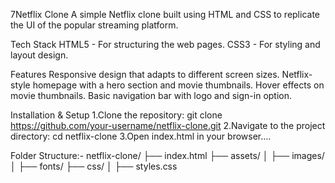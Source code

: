 7Netflix Clone
A simple Netflix clone built using HTML and CSS to replicate the UI of the popular streaming platform.

Tech Stack
HTML5 - For structuring the web pages.
CSS3 - For styling and layout design.

Features
Responsive design that adapts to different screen sizes.
Netflix-style homepage with a hero section and movie thumbnails.
Hover effects on movie thumbnails.
Basic navigation bar with logo and sign-in option.

Installation & Setup
1.Clone the repository:
git clone https://github.com/your-username/netflix-clone.git
2.Navigate to the project directory:
cd netflix-clone
3.Open index.html in your browser....

Folder Structure:-
netflix-clone/
├── index.html
├── assets/
│   ├── images/
│   ├── fonts/
├── css/
│   ├── styles.css


